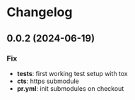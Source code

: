 # Changelog

## 0.0.2 (2024-06-19)

### Fix

- **tests**: first working test setup with tox
- **cts**: https submodule
- **pr.yml**: init submodules on checkout
